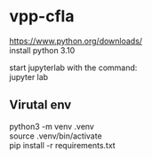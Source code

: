 # vpp-cfla
https://www.python.org/downloads/  
install python 3.10  

start jupyterlab with the command:  
jupyter lab   
 
## Virutal env

python3 -m venv .venv  
source .venv/bin/activate  
pip install -r requirements.txt  
